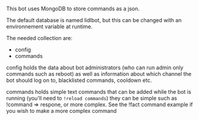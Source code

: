 This bot uses MongoDB to store commands as a json.

The default database is named lidlbot, but this can be changed with an environnement variable at runtime.

The needed collection are:
- config
- commands


config holds the data about bot administrators (who can run admin only commands such as reboot) as well as information about which channel the bot should log on to, blacklisted commands, cooldown etc.

commands holds simple text commands that can be added while the bot is running (you'll need to `!reload commands`) they can be simple such as !command => respone, or more complex. See the !fact command example if you wish to make a more complex command
